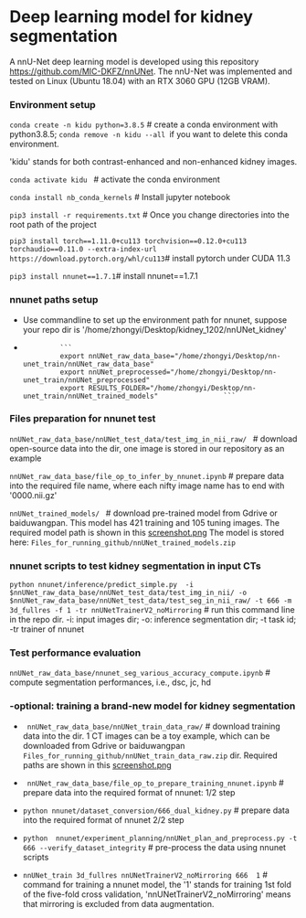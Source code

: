 # Deep learning model for kidney segmentation

A nnU-Net deep learning model is developed using this repository https://github.com/MIC-DKFZ/nnUNet. The nnU-Net was implemented and tested on Linux (Ubuntu 18.04) with an RTX 3060 GPU (12GB VRAM). 

### Environment setup

```conda create -n kidu python=3.8.5``` # create a conda environment with python3.8.5; ```conda remove -n kidu --all ```if you want to delete this conda environment. 

'kidu' stands for both contrast-enhanced and non-enhanced kidney images.

```conda activate kidu ```  # activate the conda environment

```conda install nb_conda_kernels```  # Install jupyter notebook

```pip3 install -r requirements.txt``` # Once you change directories into the root path of the project

 ```pip3 install torch==1.11.0+cu113 torchvision==0.12.0+cu113 torchaudio==0.11.0 --extra-index-url https://download.pytorch.org/whl/cu113```# install pytorch under CUDA 11.3
 
 ```pip3 install nnunet==1.7.1```# install nnunet==1.7.1
 
 ### nnunet paths setup 
 
 - Use commandline to set up the environment path for nnunet, suppose your repo dir is '/home/zhongyi/Desktop/kidney_1202/nnUNet_kidney'
 -  
                ```                      
                export nnUNet_raw_data_base="/home/zhongyi/Desktop/nn-unet_train/nnUNet_raw_data_base"
                export nnUNet_preprocessed="/home/zhongyi/Desktop/nn-unet_train/nnUNet_preprocessed"
                export RESULTS_FOLDER="/home/zhongyi/Desktop/nn-unet_train/nnUNet_trained_models"                ```                
 
 ### Files preparation for nnunet test
 
 ```nnUNet_raw_data_base/nnUNet_test_data/test_img_in_nii_raw/ ``` # download open-source data into the dir, one image is stored in our repository as an example
 
 ```nnUNet_raw_data_base/file_op_to_infer_by_nnunet.ipynb```  # prepare data into the required file name, where each nifty image name has to end with '0000.nii.gz'
 
  ```nnUNet_trained_models/ ``` # download pre-trained model from Gdrive or baiduwangpan.  This model has 421 training and 105 tuning images. The required model path is shown in this [screenshot.png](Pre_trained_model_paths.png) The model is stored here: ```Files_for_running_github/nnUNet_trained_models.zip``` 
  
 ### nnunet scripts to test kidney segmentation in input CTs
 
 ```python nnunet/inference/predict_simple.py  -i $nnUNet_raw_data_base/nnUNet_test_data/test_img_in_nii/ -o  $nnUNet_raw_data_base/nnUNet_test_data/test_seg_in_nii_raw/ -t 666 -m 3d_fullres -f 1 -tr nnUNetTrainerV2_noMirroring``` # run this command line in the repo dir. -i: input images dir; -o: inference segmentation dir; -t task id; -tr trainer of nnunet



### Test performance evaluation

```nnUNet_raw_data_base/nnunet_seg_various_accuracy_compute.ipynb``` # compute segmentation performances, i.e., dsc, jc, hd


### -optional: training a brand-new model for kidney segmentation

-  ```  nnUNet_raw_data_base/nnUNet_train_data_raw/ ``` # download training data into the dir. 1 CT images can be a toy example, which can be downloaded from Gdrive or baiduwangpan ```Files_for_running_github/nnUNet_train_data_raw.zip``` dir. Required paths are shown in this [screenshot.png](Images_paths_for_training.png)

-  ``` nnUNet_raw_data_base/file_op_to_prepare_training_nnunet.ipynb```  #  prepare data into the required format of nnunet: 1/2 step

-   ```python nnunet/dataset_conversion/666_dual_kidney.py```   #   prepare data into the required format of nnunet 2/2 step

-   ```python  nnunet/experiment_planning/nnUNet_plan_and_preprocess.py -t 666 --verify_dataset_integrity```    # pre-process the data using nnunet scripts
             
-   ```nnUNet_train 3d_fullres nnUNetTrainerV2_noMirroring 666  1```  # command for training a nnunet model, the '1' stands for training 1st fold of the five-fold cross validation, 'nnUNetTrainerV2_noMirroring' means that mirroring is excluded from data augmentation.
